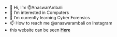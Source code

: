 - 👋 Hi, I’m @AnaswarAmbali
- 👀 I’m interested in Computers
- 🌱 I’m currently learning Cyber Forensics
- 📫 How to reach me @anaswarambali on Instagram
- this website can be seen **[Here](https://anaswarambali.github.io/)**
